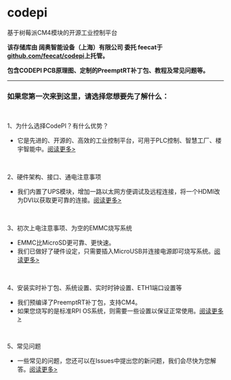 # codepi  

基于树莓派CM4模块的开源工业控制平台 

**该存储库由 阔奥智能设备（上海）有限公司 委托 feecat于[github.com/feecat/codepi](https://github.com/feecat/codepi)上托管。** 

**包含CODEPI PCB原理图、定制的PreemptRT补丁包、教程及常见问题等。** 

  -----------------------

### 如果您第一次来到这里，请选择您想要先了解什么：  

</br>

1、为什么选择CodePI？有什么优势？ 
- 它是先进的、开源的、高效的工业控制平台，可用于PLC控制、智慧工厂、楼宇智能中。[阅读更多>]()  

</br>

2、硬件架构、接口、通电注意事项 
- 我们内置了UPS模块，增加一路以太网方便调试及远程连接，将一个HDMI改为DVI以获取更可靠的连接。[阅读更多>]()  

</br>

3、初次上电注意事项、为空的EMMC烧写系统 
- EMMC比MicroSD更可靠、更快速。
- 我们已做好了硬件设定，只需要插入MicroUSB并连接电源即可烧写系统。[阅读更多>]()  

</br>

4、安装实时补丁包、系统设置、实时时钟设置、ETH1端口设置等 
- 我们预编译了PreemptRT补丁包，支持CM4。
- 如果您烧写的是标准RPI OS系统，则需要一些设置以保证正常使用。[阅读更多>]()  

</br>
 
5、常见问题 
- 一些常见的问题，您还可以在Issues中提出您的新问题，我们会尽快为您解答。[阅读更多>]()  

